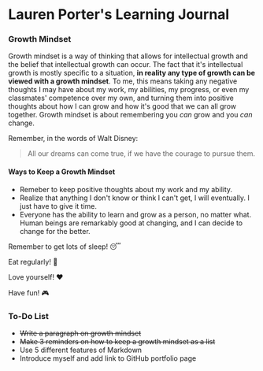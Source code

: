 # Lauren Porter's Learning Journal

### Growth Mindset

Growth mindset is a way of thinking that allows for intellectual growth and the belief that intellectual growth can occur. The fact that it's intellectual growth is mostly specific to a situation, **in reality any type of growth can be viewed with a growth mindset**. To me, this means taking any negative thoughts I may have about my work, my abilities, my progress, or even my classmates' competence over my own, and turning them into positive thoughts about how I can grow and how it's good that we can all grow together. Growth mindset is about remembering you *can* grow and you *can* change.

Remember, in the words of Walt Disney:
> All our dreams can come true, if we have the courage to pursue them.

#### Ways to Keep a Growth Mindset
- Remeber to keep positive thoughts about my work and my ability.
- Realize that anything I don't know or think I can't get, I will eventually. I just have to give it time.
- Everyone has the ability to learn and grow as a person, no matter what. Human beings are remarkably good at changing, and I can decide to change for the better.

Remember to get lots of sleep! :sleeping:

Eat regularly! :ramen:

Love yourself! :hearts:

Have fun! :video_game:

### To-Do List
- ~~Write a paragraph on growth mindset~~
- ~~Make 3 reminders on how to keep a growth mindset as a list~~
- Use 5 different features of Markdown
- Introduce myself and add link to GitHub portfolio page
